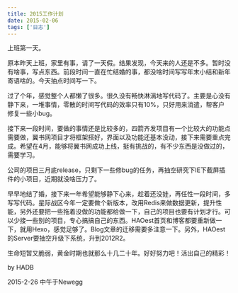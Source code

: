 ```yaml
---
title: 2015工作计划
date: 2015-02-06
tags: ['日志']
---
```


上班第一天。

原本昨天上班，家里有事，请了一天假。结果发现，今天来的人还是不多。暂时没有啥事，写点东西。前段时间一直在忙结婚的事，都没啥时间写写年末小结和新年寄语啥的。今天抽点时间写一下。

过了个年，感觉整个人都懒了很多。很久没有畅快淋漓地写代码了。主要是心没有静下来，一堆事情，零散的时间写代码的效率只有10%，只好用来消遣，帮客户修复一些小bug。

接下来一段时间，要做的事情还是比较多的，四箭齐发项目有一个比较大的功能点需要做，翼书网项目才将框架搭好，界面以及功能还基本没动，接下来需要重点完成。希望在4月，能够将翼书网成功上线，挺有挑战的，有不少东西是没做过的，需要学习。

公司的项目三月底release，只剩下一些修bug的任务，再抽空研究下IE下截屏插件的小项目，近期就没啥压力了。

早早地结了婚，接下来一年希望能够静下心来，趁着还没娃，再任性一段时间，多写写代码。星际战区今年一定要做个新版本，改用Redis来做数据更新，提升性能，另外还要把一些拖着没做的功能都给做一下，自己的项目也要有计划才行。可以少接一些别的项目，专心搞搞自己的东西。HAOest首页和博客都要重新做一下，就用Hexo，感觉足够了。Blog文章的迁移需要多注意一下。另外，HAOest的Server要抽空升级下系统，升到2012R2。

生命短暂又脆弱，黄金时期也就那么十几二十年。好好努力吧！活出自己的精彩！

by HADB

2015-2-26 中午于Newegg
